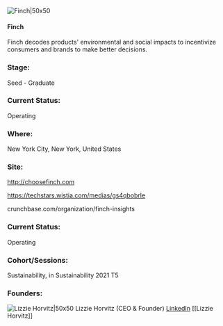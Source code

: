 

![Finch|50x50](https://apimg.techstars.com/connect/images/image_files/615f3aba52aeed0007774743/original/Finch_Avatar-01.jpg)

#### Finch
Finch decodes products' environmental and social impacts to incentivize consumers and brands to make better decisions.

### Stage: 
Seed - Graduate 

### Current Status: 
Operating

### Where:
New York City, New York, United States

### Site:
http://choosefinch.com

https://techstars.wistia.com/medias/gs4qbobrle

crunchbase.com/organization/finch-insights

### Current Status: 
Operating

### Cohort/Sessions: 
Sustainability, in Sustainability 2021 T5

### Founders: 

![Lizzie Horvitz|50x50](https://apimg.techstars.com/connect/images/image_files/61380a8c34ed270007535bbf/original/Headshot9.jpg) Lizzie Horvitz (CEO & Founder) [LinkedIn](https://linkedin.com/in/lizziehorvitz) [[Lizzie Horvitz]]



